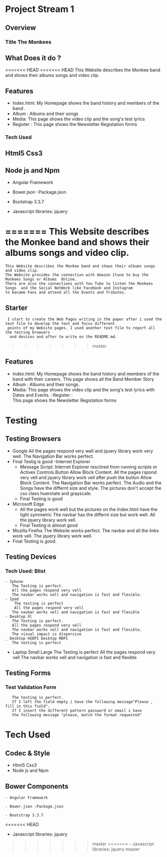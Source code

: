 # Project Stream 1
## Overview
### Title The Monkees
## What Does it do ?
<<<<<<< HEAD
<<<<<<< HEAD
This Website describes  the Monkee band and shows their albums songs and video clip.
## Features
- Index.html:
     My Homepage shows the band history and  members of the band .
- Album :
     Albums and their songs
- Media:
     This page shows the video clip and the song's test lyrics 
- Register :
     This page shows the Newsletter Registation forms 
     
### Tech Used
## Html5 Css3
## Node js and Npm
   - Angular  Framework
   - Bower.json
   -Package.json
   - Bootstrap 3.3.7
 
- Javascript libraries: jquery


=======
    This Website describes the Monkee band and shows their albums songs and video clip.    
=======
    This Website describes the Monkee band and shows their albums songs and video clip.
    The Website provides the connection with Amazon Itune to buy the Monkees Songs or Albums  Online.
    There are also the connections with You Tube to listen the Monkees Songs  and the Social NetWork like Facebook and Instagram
    to became Fans and attend all the Events and Tributes.
## Starter
     I start to create the Web Pages writing in the paper after i used the text file to develop the text and focus different 
     points of my Website pages. I used another text file to report all the testing browsers
      and devices and after to write on the README.md.      
>>>>>>> master
## Features
- Index.html:
     My Homepage shows the band history and members of the band with their careers.
     This page shows all the Band Member Story 
- Album : 
    Albums and their songs. 
- Media: 
     This page shows the video clip and  the song's test lyrics with Dates and Events.
-Register :  
     This page shows the Newsletter Registation forms
# Testing

## Testing Browsers
- Google 
   All the pages respond very well and jquery library work very well.
   The Navigation Bar works perfect.
 - Final  Testig is good
-Internet Explorer   
    - Message Script: Internet Explorer resctired from running scripts or Activex Controls.Button  Allow Block Content.
     All the pages rspond very vell and jquery library work vell after  push the button Allow Block Content.
     The Navigation Bar works perfect.
     The Audio and the Songs have the differnt size and style.
     The pictures don't accept the css class huerotate and grayscale.
    - Final Testing is good
- Microsoft Edge
  - All the pages work well but the pictures on the Index.html have the light symmetric
    The navbar has the differnt size but work well.
    All the jquery library work vell.
  - Final Testing is almost good   
- Mozilla Firefox
    The Website works perfect.
    The navbar and all the links work vell.
    The jquery library work well.
- Final Testing is good.

## Testing Devices

  ### Tech Used: Blist

    - Iphone 
       The Testing is perfect.
       All the pages respond very vell
       The navbar works vell and navigation is fast and flexible.
    - Ipad
        The testing is perfect
        All the pages respond very vell
       The navbar works vell and navigation is fast and flexible
    - Desktop Xl
       The Testing is perfect.
       All the pages respond very vell
       The navbar works vell and navigation is fast and flexible.
       The visual impact is dispersive
    _ Desktop HIDPI Desktop MDPI   
       The testing is perfect

   - Laptop Small  Large
       The Testing is perfect
       All the pages respond very vell
       The navbar works vell and navigation is fast and flexible
##  Testing Forms
   ### Test Validation Form
       The testing is perfect.
       If I left the field empty i have the following message"Please , fill in this field".
       If I insert the different pattern password or email i have 
       the following message "please, match the format requested" 
       




         
# Tech Used
## Codec & Style
- Html5 Css3
- Node js and Npm
## Bower Components
    - Angular Framework

    - Bower.json -Package.json

    - Bootstrap 3.3.7

<<<<<<< HEAD
- Javascript libraries: jquery
>>>>>>> master
=======
    - Javascript libraries: jquery
>>>>>>> master


